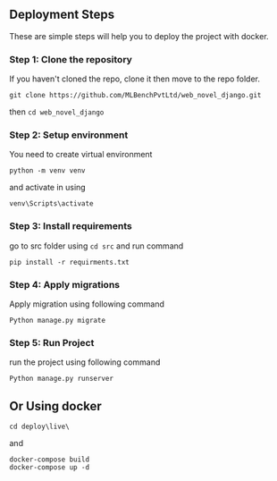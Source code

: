 
## Deployment Steps
These are simple steps will help you to deploy the project with docker.

### Step 1: Clone the repository
If you haven't cloned the repo, clone it then move to the repo folder.
```shell
git clone https://github.com/MLBenchPvtLtd/web_novel_django.git
```
then
`cd web_novel_django`

### Step 2: Setup environment
You need to create virtual environment 
```shell
python -m venv venv
```
and activate in using 
```shell
venv\Scripts\activate
```

### Step 3: Install requirements
go to src folder using `cd src` and run command
```shell
pip install -r requirments.txt
```

### Step 4: Apply migrations
Apply migration using following command
```shell
Python manage.py migrate
```

### Step 5: Run Project
run the project using following command
```
Python manage.py runserver
```
## Or Using docker
```shell
cd deploy\live\
```
and 
```shell
docker-compose build
docker-compose up -d 
```

